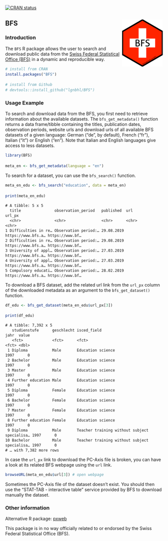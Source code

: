<!-- badges: start -->
[![CRAN
status](https://www.r-pkg.org/badges/version/BFS)](https://CRAN.R-project.org/package=BFS)
<!-- badges: end -->

BFS <img src="man/figures/logo.png" align="right" />
----------------------------------------------------

### Introduction

The `BFS` R package allows the user to search and download public data
from the
<a href="https://www.bfs.admin.ch/bfs/en/home.html" target="_blank">Swiss Federal Statistical Office (BFS)</a>
in a dynamic and reproducible way.

``` r
# install from CRAN
install.packages("BFS")

# install from Github
# devtools::install_github("lgnbhl/BFS")
```

### Usage Example

To search and download data from the BFS, you first need to retrieve
information about the available datasets. The `bfs_get_metadata()`
function returns a data frame/tibble containing the titles, publication
dates, observation periods, website urls and download urls of all
available BFS datasets of a given language: German (“de”, by default),
French (“fr”), Italian (“it”) or English (“en”). Note that Italian and
English languages give access to less datasets.

``` r
library(BFS)

meta_en <- bfs_get_metadata(language = "en")
```

To search for a dataset, you can use the `bfs_search()` function.

``` r
meta_en_edu <- bfs_search("education", data = meta_en)

print(meta_en_edu)
```

    # A tibble: 5 x 5
      title               observation_period   published  url                url_px         
      <chr>               <chr>                <chr>      <chr>              <chr>          
    1 Difficulties in re… Observation period:… 29.08.2019 https://www.bfs.a… https://www.bf…
    2 Difficulties in re… Observation period:… 29.08.2019 https://www.bfs.a… https://www.bf…
    3 University of appl… Observation period:… 27.03.2019 https://www.bfs.a… https://www.bf…
    4 University of appl… Observation period:… 27.03.2019 https://www.bfs.a… https://www.bf…
    5 Compulsory educati… Observation period:… 28.02.2019 https://www.bfs.a… https://www.bf…

To download a BFS dataset, add the related url link from the `url_px`
column of the downloaded metadata as an argument to the
`bfs_get_dataset()` function.

``` r
df_edu <- bfs_get_dataset(meta_en_edu$url_px[3])

print(df_edu)
```

    # A tibble: 7,392 x 5
       studienstufe      geschlecht isced_field                                  jahr  value
       <fct>             <fct>      <fct>                                        <fct> <dbl>
     1 Diploma           Male       Education science                            1997      0
     2 Bachelor          Male       Education science                            1997      0
     3 Master            Male       Education science                            1997      0
     4 Further education Male       Education science                            1997      0
     5 Diploma           Female     Education science                            1997      0
     6 Bachelor          Female     Education science                            1997      0
     7 Master            Female     Education science                            1997      0
     8 Further education Female     Education science                            1997      0
     9 Diploma           Male       Teacher training without subject specialisa… 1997      0
    10 Bachelor          Male       Teacher training without subject specialisa… 1997      0
    # … with 7,382 more rows

In case the `url_px` link to download the PC-Axis file is broken, you
can have a look at its related BFS webpage using the `url` link.

``` r
browseURL(meta_en_edu$url[3]) # open webpage
```

Sometimes the PC-Axis file of the dataset doesn’t exist. You should then
use the “STAT-TAB - interactive table” service provided by BFS to
download manually the dataset.

### Other information

Alternative R package:
<a href="https://github.com/rOpenGov/pxweb" target="_blank">pxweb</a>

This package is in no way officially related to or endorsed by the Swiss
Federal Statistical Office (BFS).
